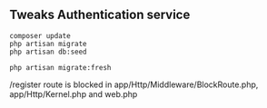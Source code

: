 ## Tweaks Authentication service

```
composer update
php artisan migrate
php artisan db:seed
```

```
php artisan migrate:fresh
```
/register route is blocked in app/Http/Middleware/BlockRoute.php, app/Http/Kernel.php and web.php
